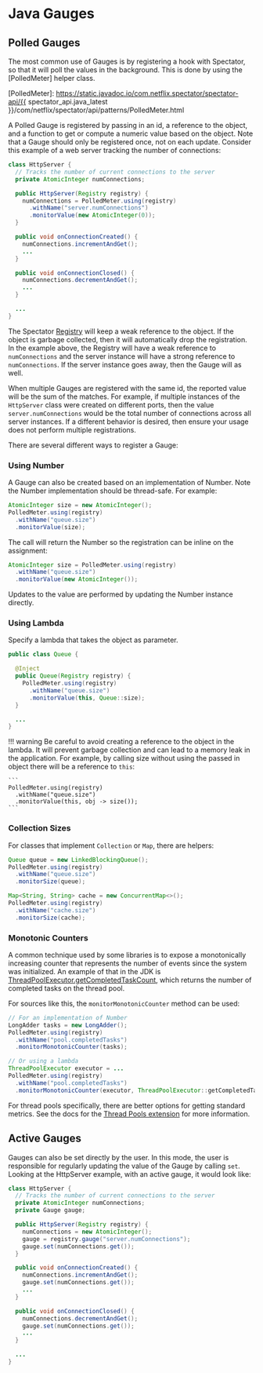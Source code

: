 # Java Gauges

## Polled Gauges

The most common use of Gauges is by registering a hook with Spectator, so that it will poll the
values in the background. This is done by using the [PolledMeter] helper class.

[PolledMeter]: https://static.javadoc.io/com.netflix.spectator/spectator-api/{{ spectator_api.java_latest }}/com/netflix/spectator/api/patterns/PolledMeter.html 

A Polled Gauge is registered by passing in an id, a reference to the object, and a function to get
or compute a numeric value based on the object. Note that a Gauge should only be registered once,
not on each update. Consider this example of a web server tracking the number of connections:

```java
class HttpServer {
  // Tracks the number of current connections to the server
  private AtomicInteger numConnections;

  public HttpServer(Registry registry) {
    numConnections = PolledMeter.using(registry)
      .withName("server.numConnections")
      .monitorValue(new AtomicInteger(0));
  }

  public void onConnectionCreated() {
    numConnections.incrementAndGet();
    ...
  }

  public void onConnectionClosed() {
    numConnections.decrementAndGet();
    ...
  }

  ...
}
```

The Spectator [Registry](../registry/overview.md) will keep a weak reference to the object. If
the object is garbage collected, then it will automatically drop the registration. In the example
above, the Registry will have a weak reference to `numConnections` and the server instance will
have a strong reference to `numConnections`. If the server instance goes away, then the Gauge
will as well. 

When multiple Gauges are registered with the same id, the reported value will be the sum of the
matches. For example, if multiple instances of the `HttpServer` class were created on different
ports, then the value `server.numConnections` would be the total number of connections across
all server instances. If a different behavior is desired, then ensure your usage does not perform
multiple registrations.

There are several different ways to register a Gauge:

### Using Number

A Gauge can also be created based on an implementation of Number. Note the Number implementation
should be thread-safe. For example:

```java
AtomicInteger size = new AtomicInteger();
PolledMeter.using(registry)
  .withName("queue.size")
  .monitorValue(size);
```

The call will return the Number so the registration can be inline on the assignment:

```java
AtomicInteger size = PolledMeter.using(registry)
  .withName("queue.size")
  .monitorValue(new AtomicInteger());
```

Updates to the value are performed by updating the Number instance directly.

### Using Lambda

Specify a lambda that takes the object as parameter.

```java
public class Queue {

  @Inject
  public Queue(Registry registry) {
    PolledMeter.using(registry)
      .withName("queue.size")
      .monitorValue(this, Queue::size);
  }

  ...
}
```

!!! warning
    Be careful to avoid creating a reference to the object in the lambda. It will prevent garbage
    collection and can lead to a memory leak in the application. For example, by calling size
    without using the passed in object there will be a reference to `this`:

    ```
    PolledMeter.using(registry)
      .withName("queue.size")
      .monitorValue(this, obj -> size());
    ```

### Collection Sizes

For classes that implement `Collection` or `Map`, there are helpers:

```java
Queue queue = new LinkedBlockingQueue();
PolledMeter.using(registry)
  .withName("queue.size")
  .monitorSize(queue);

Map<String, String> cache = new ConcurrentMap<>();
PolledMeter.using(registry)
  .withName("cache.size")
  .monitorSize(cache);
```

### Monotonic Counters

A common technique used by some libraries is to expose a monotonically increasing counter that
represents the number of events since the system was initialized. An example of that in the JDK
is [ThreadPoolExecutor.getCompletedTaskCount], which returns the number of completed tasks on
the thread pool.

[ThreadPoolExecutor.getCompletedTaskCount]: https://docs.oracle.com/javase/8/docs/api/java/util/concurrent/ThreadPoolExecutor.html#getCompletedTaskCount--

For sources like this, the `monitorMonotonicCounter` method can be used:

```java
// For an implementation of Number
LongAdder tasks = new LongAdder();
PolledMeter.using(registry)
  .withName("pool.completedTasks")
  .monitorMonotonicCounter(tasks);

// Or using a lambda
ThreadPoolExecutor executor = ...
PolledMeter.using(registry)
  .withName("pool.completedTasks")
  .monitorMonotonicCounter(executor, ThreadPoolExecutor::getCompletedTaskCount);
```

For thread pools specifically, there are better options for getting standard metrics. See the docs
for the [Thread Pools extension](../ext/thread-pools.md) for more information.

## Active Gauges

Gauges can also be set directly by the user. In this mode, the user is responsible for regularly
updating the value of the Gauge by calling `set`. Looking at the HttpServer example, with an active
gauge, it would look like:

```java
class HttpServer {
  // Tracks the number of current connections to the server
  private AtomicInteger numConnections;
  private Gauge gauge;

  public HttpServer(Registry registry) {
    numConnections = new AtomicInteger();
    gauge = registry.gauge("server.numConnections");
    gauge.set(numConnections.get());
  }

  public void onConnectionCreated() {
    numConnections.incrementAndGet();
    gauge.set(numConnections.get());
    ...
  }

  public void onConnectionClosed() {
    numConnections.decrementAndGet();
    gauge.set(numConnections.get());
    ...
  }

  ...
}
```
